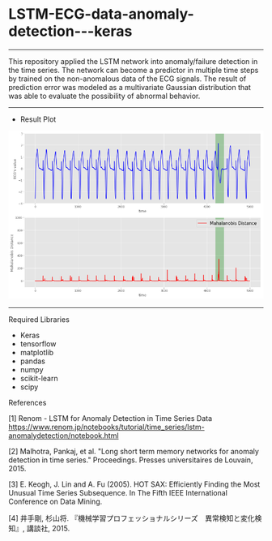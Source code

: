 # LSTM-ECG-data-anomaly-detection---keras
---
This repository applied the LSTM network into anomaly/failure detection in the time series. The network can become a predictor in multiple time steps by trained on the non-anomalous data of the ECG signals. The result of prediction error was modeled as a multivariate Gaussian distribution that was able to evaluate the possibility of abnormal behavior.

---
- Result Plot

![](https://github.com/TechFinBrown/LSTM-ECG-data-anomaly-detection---keras/blob/master/LSTM_ECG_Anomaly%20detection.png)

---
Required Libraries
- Keras
- tensorflow
- matplotlib 
- pandas 
- numpy 
- scikit-learn 
- scipy 

References

[1] Renom - LSTM for Anomaly Detection in Time Series Data
https://www.renom.jp/notebooks/tutorial/time_series/lstm-anomalydetection/notebook.html

[2] Malhotra, Pankaj, et al. "Long short term memory networks for anomaly detection in time series." Proceedings. Presses universitaires de Louvain, 2015.

[3] E. Keogh, J. Lin and A. Fu (2005). HOT SAX: Efficiently Finding the Most Unusual Time Series Subsequence. In The Fifth IEEE International Conference on Data Mining.

[4] 井手剛, 杉山将. 『機械学習プロフェッショナルシリーズ　異常検知と変化検知』, 講談社, 2015.

